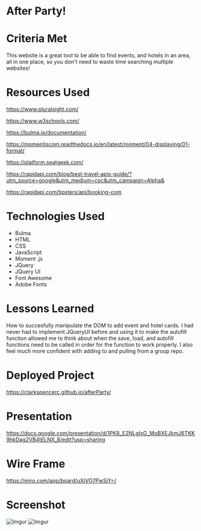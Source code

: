 # After Party!

# Criteria Met

This website is a great tool to be able to find events, and hotels in an area, all in one place, so you don't need to waste time searching multiple websites!

# Resources Used

https://www.pluralsight.com/

https://www.w3schools.com/

https://bulma.io/documentation/

https://momentjscom.readthedocs.io/en/latest/moment/04-displaying/01-format/

https://platform.seatgeek.com/

https://rapidapi.com/blog/best-travel-apis-guide/?utm_source=google&utm_medium=cpc&utm_campaign=Alpha&

https://rapidapi.com/tipsters/api/booking-com

# Technologies Used

- Bulma
- HTML
- CSS
- JavaScript
- Moment .js
- JQuery
- JQuery UI
- Font Awesome
- Adobe Fonts

# Lessons Learned
  How to succesfully manipulate the DOM to add event and hotel cards. I had never had to implement JQueryUI before and using it to make the        autofill funciton allowed me to think about when the save, load, and autofill functions need to be called in order for the function to work properly. I also feel much more confident with adding to and pulling from a group repo.

# Deployed Project

 https://clarkspencerc.github.io/afterParty/
 
# Presentation 
  https://docs.google.com/presentation/d/1PK8_E2NLgIxG_MoBXEJkmJ6TKK9hkDag2VB4tELNX_8/edit?usp=sharing
 
# Wire Frame 

  https://miro.com/app/board/uXjVO7PwSiY=/

# Screenshot

![Imgur](https://i.imgur.com/Fx59sXV.png)
![Imgur](https://i.imgur.com/EgIxHOZ.png)
